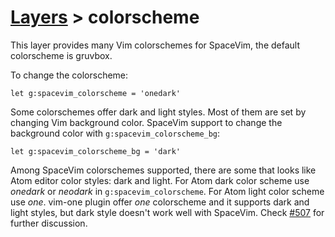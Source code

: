 # [Layers](https://spacevim.org/layers) > colorscheme

This layer provides many Vim colorschemes for SpaceVim, the default colorscheme is gruvbox.

To change the colorscheme:
```vim
let g:spacevim_colorscheme = 'onedark'
```

Some colorschemes offer dark and light styles. Most of them are set by changing
Vim background color. SpaceVim support to change the background color with
`g:spacevim_colorscheme_bg`:
```vim
let g:spacevim_colorscheme_bg = 'dark'
```

Among SpaceVim colorschemes supported, there are some that looks like Atom
editor color styles: dark and light.
For Atom dark color scheme use _onedark_ or _neodark_ in `g:spacevim_colorscheme`.
For Atom light color scheme use _one_. vim-one plugin offer _one_ colorscheme and it
supports dark and light styles, but dark style doesn't work well with SpaceVim.
Check [#507](https://github.com/SpaceVim/SpaceVim/issues/507) for further discussion.
